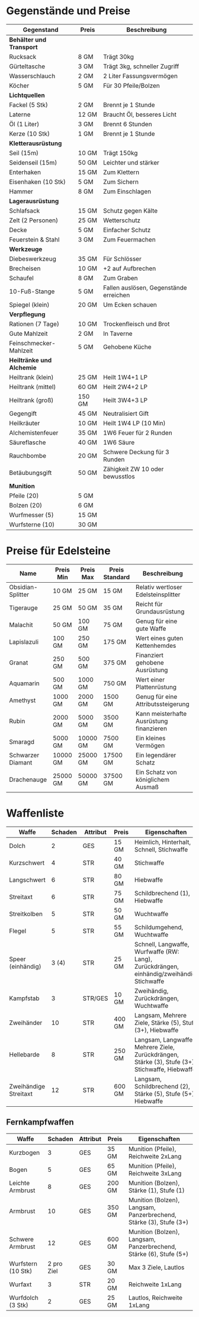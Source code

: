 # Gegenstände und Preise

| Gegenstand           | Preis  | Beschreibung                            |
|---------------------|--------|---------------------------------------|
| **Behälter und Transport**                        |        |                                       |
| Rucksack            | 8 GM   | Trägt 30kg                            |
| Gürteltasche        | 3 GM   | Trägt 3kg, schneller Zugriff          |
| Wasserschlauch      | 2 GM   | 2 Liter Fassungsvermögen              |
| Köcher              | 5 GM   | Für 30 Pfeile/Bolzen                  |
| **Lichtquellen**                                |        |                                       |
| Fackel (5 Stk)      | 2 GM   | Brennt je 1 Stunde                    |
| Laterne             | 12 GM  | Braucht Öl, besseres Licht            |
| Öl (1 Liter)        | 3 GM   | Brennt 6 Stunden                      |
| Kerze (10 Stk)      | 1 GM   | Brennt je 1 Stunde                    |
| **Kletterausrüstung**                            |        |                                       |
| Seil (15m)          | 10 GM  | Trägt 150kg                          |
| Seidenseil (15m)    | 50 GM  | Leichter und stärker                  |
| Enterhaken          | 15 GM  | Zum Klettern                        |
| Eisenhaken (10 Stk) | 5 GM   | Zum Sichern                         |
| Hammer              | 8 GM   | Zum Einschlagen                     |
| **Lagerausrüstung**                              |        |                                       |
| Schlafsack          | 15 GM  | Schutz gegen Kälte                   |
| Zelt (2 Personen)   | 25 GM  | Wetterschutz                        |
| Decke               | 5 GM   | Einfacher Schutz                    |
| Feuerstein & Stahl  | 3 GM   | Zum Feuermachen                    |
| **Werkzeuge**                                     |        |                                       |
| Diebeswerkzeug      | 35 GM  | Für Schlösser                      |
| Brecheisen          | 10 GM  | +2 auf Aufbrechen                  |
| Schaufel            | 8 GM   | Zum Graben                        |
| 10-Fuß-Stange       | 5 GM   | Fallen auslösen, Gegenstände erreichen |
| Spiegel (klein)     | 20 GM  | Um Ecken schauen                 |
| **Verpflegung**                                   |        |                                       |
| Rationen (7 Tage)   | 10 GM  | Trockenfleisch und Brot            |
| Gute Mahlzeit       | 2 GM   | In Taverne                      |
| Feinschmecker-Mahlzeit | 5 GM | Gehobene Küche                |
| **Heiltränke und Alchemie**                       |        |                                       |
| Heiltrank (klein)   | 25 GM  | Heilt 1W4+1 LP                   |
| Heiltrank (mittel)  | 60 GM  | Heilt 2W4+2 LP                  |
| Heiltrank (groß)    | 150 GM | Heilt 3W4+3 LP                 |
| Gegengift           | 45 GM  | Neutralisiert Gift             |
| Heilkräuter         | 10 GM  | Heilt 1W4 LP (10 Min)          |
| Alchemistenfeuer    | 35 GM  | 1W6 Feuer für 2 Runden         |
| Säureflasche        | 40 GM  | 1W6 Säure                     |
| Rauchbombe          | 20 GM  | Schwere Deckung für 3 Runden  |
| Betäubungsgift      | 50 GM  | Zähigkeit ZW 10 oder bewusstlos |
| **Munition**                                      |        |                                       |
| Pfeile (20)         | 5 GM   |                               |
| Bolzen (20)         | 6 GM   |                               |
| Wurfmesser (5)      | 15 GM  |                               |
| Wurfsterne (10)     | 30 GM  |                               |



# Preise für Edelsteine

| Name             | Preis Min | Preis Max | Preis Standard | Beschreibung                            |
|------------------|-----------|-----------|----------------|---------------------------------------|
| Obsidian-Splitter| 10 GM     | 25 GM     | 15 GM          | Relativ wertloser Edelsteinsplitter   |
| Tigerauge        | 25 GM     | 50 GM     | 35 GM          | Reicht für Grundausrüstung             |
| Malachit         | 50 GM     | 100 GM    | 75 GM          | Genug für eine gute Waffe              |
| Lapislazuli      | 100 GM    | 250 GM    | 175 GM         | Wert eines guten Kettenhemdes          |
| Granat           | 250 GM    | 500 GM    | 375 GM         | Finanziert gehobene Ausrüstung         |
| Aquamarin        | 500 GM    | 1000 GM   | 750 GM         | Wert einer Plattenrüstung               |
| Amethyst         | 1000 GM   | 2000 GM   | 1500 GM        | Genug für eine Attributssteigerung     |
| Rubin            | 2000 GM   | 5000 GM   | 3500 GM        | Kann meisterhafte Ausrüstung finanzieren|
| Smaragd          | 5000 GM   | 10000 GM  | 7500 GM        | Ein kleines Vermögen                    |
| Schwarzer Diamant| 10000 GM  | 25000 GM  | 17500 GM       | Ein legendärer Schatz                   |
| Drachenauge      | 25000 GM  | 50000 GM  | 37500 GM       | Ein Schatz von königlichem Ausmaß      |


# Waffenliste

| Waffe                 | Schaden   | Attribut | Preis  | Eigenschaften                                            |
|-----------------------|-----------|----------|--------|----------------------------------------------------------|
| Dolch                 | 2         | GES      | 15 GM  | Heimlich, Hinterhalt, Schnell, Stichwaffe                |
| Kurzschwert           | 4         | STR      | 40 GM  | Stichwaffe                                               |
| Langschwert           | 6         | STR      | 80 GM  | Hiebwaffe                                               |
| Streitaxt             | 6         | STR      | 75 GM  | Schildbrechend (1), Hiebwaffe                            |
| Streitkolben          | 5         | STR      | 50 GM  | Wuchtwaffe                                              |
| Flegel                | 5         | STR      | 55 GM  | Schildumgehend, Wuchtwaffe                               |
| Speer (einhändig)     | 3 (4)     | STR      | 25 GM  | Schnell, Langwaffe, Wurfwaffe (RW: Lang), Zurückdrängen, einhändig/zweihändig, Stichwaffe |
| Kampfstab             | 3         | STR/GES  | 10 GM  | Zweihändig, Zurückdrängen, Wuchtwaffe                    |
| Zweihänder            | 10        | STR      | 400 GM | Langsam, Mehrere Ziele, Stärke (5), Stufe (3+), Hiebwaffe|
| Hellebarde            | 8         | STR      | 250 GM | Langsam, Langwaffe, Mehrere Ziele, Zurückdrängen, Stärke (3), Stufe (3+), Stichwaffe, Hiebwaffe |
| Zweihändige Streitaxt | 12        | STR      | 600 GM | Langsam, Schildbrechend (2), Stärke (5), Stufe (5+), Hiebwaffe |

## Fernkampfwaffen

| Waffe                | Schaden  | Attribut | Preis  | Eigenschaften                                  |
|----------------------|----------|----------|--------|-----------------------------------------------|
| Kurzbogen            | 3        | GES      | 35 GM  | Munition (Pfeile), Reichweite 2xLang          |
| Bogen                | 5        | GES      | 65 GM  | Munition (Pfeile), Reichweite 3xLang          |
| Leichte Armbrust     | 8        | GES      | 200 GM | Munition (Bolzen), Stärke (1), Stufe (1)      |
| Armbrust             | 10       | GES      | 350 GM | Munition (Bolzen), Langsam, Panzerbrechend, Stärke (3), Stufe (3+) |
| Schwere Armbrust     | 12       | GES      | 600 GM | Munition (Bolzen), Langsam, Panzerbrechend, Stärke (6), Stufe (5+) |
| Wurfstern (10 Stk)   | 2 pro Ziel| GES      | 30 GM  | Max 3 Ziele, Lautlos                           |
| Wurfaxt              | 3        | STR      | 20 GM  | Reichweite 1xLang                             |
| Wurfdolch (3 Stk)    | 2        | GES      | 25 GM  | Lautlos, Reichweite 1xLang                     |

